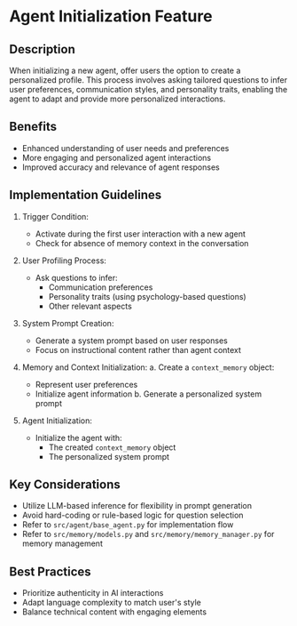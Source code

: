 # Agent Initialization Feature

## Description
When initializing a new agent, offer users the option to create a personalized profile. This process involves asking tailored questions to infer user preferences, communication styles, and personality traits, enabling the agent to adapt and provide more personalized interactions.

## Benefits
- Enhanced understanding of user needs and preferences
- More engaging and personalized agent interactions
- Improved accuracy and relevance of agent responses

## Implementation Guidelines

1. Trigger Condition:
   - Activate during the first user interaction with a new agent
   - Check for absence of memory context in the conversation

2. User Profiling Process:
   - Ask questions to infer:
     - Communication preferences
     - Personality traits (using psychology-based questions)
     - Other relevant aspects

3. System Prompt Creation:
   - Generate a system prompt based on user responses
   - Focus on instructional content rather than agent context

4. Memory and Context Initialization:
   a. Create a `context_memory` object:
      - Represent user preferences
      - Initialize agent information
   b. Generate a personalized system prompt

5. Agent Initialization:
   - Initialize the agent with:
     - The created `context_memory` object
     - The personalized system prompt

## Key Considerations
- Utilize LLM-based inference for flexibility in prompt generation
- Avoid hard-coding or rule-based logic for question selection
- Refer to `src/agent/base_agent.py` for implementation flow
- Refer to `src/memory/models.py` and `src/memory/memory_manager.py` for memory management

## Best Practices
- Prioritize authenticity in AI interactions
- Adapt language complexity to match user's style
- Balance technical content with engaging elements
